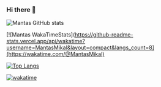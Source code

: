 ### Hi there 👋

![Mantas GitHub stats](https://github-readme-stats.vercel.app/api?username=mantasmikal&count_private=true&show_icons=true)

[![Mantas WakaTimeStats](https://github-readme-stats.vercel.app/api/wakatime?username=MantasMikal&layout=compact&langs_count=8](https://wakatime.com/@MantasMikal)

[![Top Langs](https://github-readme-stats.vercel.app/api/top-langs/?username=MantasMikal&layout=compact&langs_count=10)](https://wakatime.com/@MantasMikal)

[![wakatime](https://wakatime.com/badge/user/62182f60-e047-4560-acb5-d848d0b06ce1.svg)](https://wakatime.com/@62182f60-e047-4560-acb5-d848d0b06ce1)
